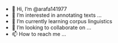- 👋 Hi, I’m @arafa141977
- 👀 I’m interested in annotating texts ...
- 🌱 I’m currently learning corpus linguistics
- 💞️ I’m looking to collaborate on ...
- 📫 How to reach me ...

<!---
arafa141977/arafa141977 is a ✨ special ✨ repository because its `README.md` (this file) appears on your GitHub profile.
You can click the Preview link to take a look at your changes.
--->
